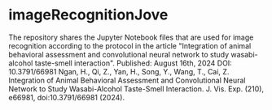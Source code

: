 # imageRecognitionJove
The repository shares the Jupyter Notebook files that are used for image recognition according to the protocol in the article "Integration of animal behavioral assessment and convolutional neural network to study wasabi-alcohol taste-smell interaction".
Published: August 16th, 2024
DOI: 10.3791/66981
Ngan, H., Qi, Z., Yan, H., Song, Y., Wang, T., Cai, Z. Integration of Animal Behavioral Assessment and Convolutional Neural Network to Study Wasabi-Alcohol Taste-Smell Interaction. J. Vis. Exp. (210), e66981, doi:10.3791/66981 (2024).
